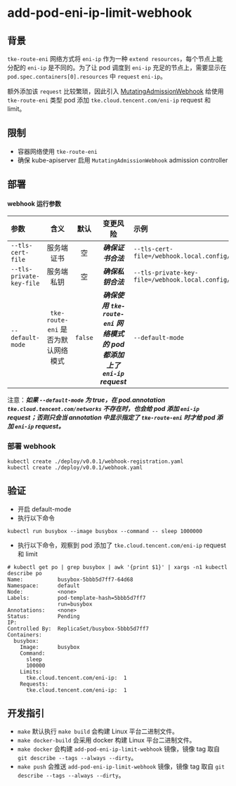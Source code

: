 # add-pod-eni-ip-limit-webhook

## 背景
`tke-route-eni` 网络方式将 `eni-ip` 作为一种 `extend resources`，每个节点上能分配的 `eni-ip` 是不同的。为了让 pod 调度到 `eni-ip` 充足的节点上，需要显示在 `pod.spec.containers[0].resources` 中 `request` `eni-ip`。

额外添加该 `request` 比较繁琐，因此引入 [MutatingAdmissionWebhook](https://kubernetes.io/docs/reference/access-authn-authz/admission-controllers/#mutatingadmissionwebhook) 给使用 `tke-route-eni` 类型 pod 添加 `tke.cloud.tencent.com/eni-ip` request 和 limit。


## 限制
* 容器网络使用 `tke-route-eni`
* 确保 kube-apiserver 启用 `MutatingAdmissionWebhook` admission controller


## 部署
#### webhook 运行参数
| 参数 | 含义 | 默认 | 变更风险 | 示例 |
|:---|:---:|:----:|:-----:|:----|
|`--tls-cert-file`|服务端证书|空|***确保证书合法***|`--tls-cert-file=/webhook.local.config/certificates/tls.crt`|
|`--tls-private-key-file`|服务端私钥|空|***确保私钥合法***|`--tls-private-key-file=/webhook.local.config/certificates/tls.key`|
|`--default-mode`|`tke-route-eni` 是否为默认网络模式|`false`|***确保使用 `tke-route-eni` 网络模式的 pod 都添加上了 `eni-ip` request***|`--default-mode`|

注意：***如果 `--default-mode` 为 true，在 pod.annotation `tke.cloud.tencent.com/networks` 不存在时，也会给 pod 添加 `eni-ip` request；否则只会当 annotation 中显示指定了 `tke-route-eni` 时才给 pod 添加 `eni-ip` request。***

### 部署 webhook

```$xslt
kubectl create ./deploy/v0.0.1/webhook-registration.yaml
kubectl create ./deploy/v0.0.1/webhook.yaml
```

## 验证
* 开启 default-mode
* 执行以下命令
```$xslt
kubectl run busybox --image busybox --command -- sleep 1000000
```
* 执行以下命令，观察到 pod 添加了 `tke.cloud.tencent.com/eni-ip` request 和 limit
```$xslt
# kubectl get po | grep busybox | awk '{print $1}' | xargs -n1 kubectl describe po
Name:           busybox-5bbb5d7ff7-64d68
Namespace:      default
Node:           <none>
Labels:         pod-template-hash=5bbb5d7ff7
                run=busybox
Annotations:    <none>
Status:         Pending
IP:
Controlled By:  ReplicaSet/busybox-5bbb5d7ff7
Containers:
  busybox:
    Image:      busybox
    Command:
      sleep
      100000
    Limits:
      tke.cloud.tencent.com/eni-ip:  1
    Requests:
      tke.cloud.tencent.com/eni-ip:  1
```

## 开发指引
* `make` 默认执行 `make build` 会构建 Linux 平台二进制文件。
* `make docker-build` 会采用 docker 构建 Linux 平台二进制文件。
* `make docker` 会构建 `add-pod-eni-ip-limit-webhook` 镜像，镜像 tag 取自 `git describe --tags --always --dirty`。
* `make push` 会推送 `add-pod-eni-ip-limit-webhook` 镜像，镜像 tag 取自 `git describe --tags --always --dirty`。